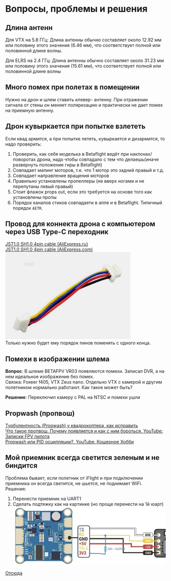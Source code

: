 # Вопросы, проблемы и решения

## Длина антенн
Для VTX на 5.8 ГГц: Длина антенны обычно составляет около 12.92 мм или половину этого значения (6.46 мм), что соответствует полной или половинной длине волны. 

Для ELRS на 2.4 ГГц: Длина антенны обычно составляет около 31.23 мм или половину этого значения (15.61 мм), что соответствует полной или половинной длине волны  

## Много помех при полетах в помещении
Нужно на дрон и шлем ставить клевер- антенну. При отражении сигнала от стены он меняет поляризацию и практически не дает помех на приемную антенну.

## Дрон кувыркается при попытке взлететь 
Если квад армится, а при попытке лететь, кувыркается и дизармится, то надо проверить:  
1. Проверить, как себя моделька в Betaflight ведёт при наклонах/поворотах дрона, надо чтобы совпадало с тем что делаешь(иначе развернуть положение гиры в Betaflight)  
2. Совпадает мапинг моторов, т.е. что 1 мотор это задний правый и т.д.  
3. Совпадает направление вращения моторов  
4. Правильно установлены пропеллеры (не вверх ногами и не перепутаны левый правый)  
5. Стоит флажок props out, если это требуется на основе того как установлены пропы   
6. Порядок каналов стиков совпадаети в аппе и в Betaflight. Типичный порядок `AETR`.  

## Провод для коннекта дрона с компьютером через USB Type-C переходник
[JST1.0 SH1.0 4pin cable (AliExpress.ru)](https://aliexpress.ru/item/1005005796723171.html?sku_id=12000034384188766)  
[JST1.0 SH1.0 4pin cable (AliExpress.com)](https://aliexpress.com/item/1005005796723171.html?sku_id=12000034384188766)  
![](JST10_SH.png)  
Только нужно будет ему порядок пинов поменять с одного конца.

## Помехи в изображении шлема
**Вопрос**: В шлеме BETAFPV VR03 появляются помехи.  Записал DVR, а на нем идеальное изображение без помех.  
Связка: Foxeer f405, VTX Zeus nano. Отдельно VTX с камерой и другим полетником нормально работают. Как такое может быть?

**Решение**: Переключил камеру с PAL на NTSC и помехи ушли

## Propwash (пропвош)
[Турбулентность (Propwash) у квадрокоптера, как исправить](https://profpv.ru/turbulentnost-propwash-u-kvadrokoptera-ka/)  
[Что такое пропвош. Почему появляется и как с ним бороться. YouTube: Записки FPV пилота](https://www.youtube.com/watch?v=KgLhCgSpCrY)  
[Propwash или PID осцилляции?. YouTube: Кошерное Хобби](https://www.youtube.com/watch?v=cQ-U_fNLXmw)  


## Мой приемник всегда светится зеленым и не биндится
Проблема бывает, если полетник от iFlight и при подключении приемника он всегда светится, не шьется, не поднимает WiFi.  
Решения:
1. Перенести приемник на UART1
2. Сделать подтяжку как на картинке (но проще перенести на 1й юарт)  
![](iFlight_ELRS_Issue.jpg)

[Отсюда](https://t.me/expresslrs_rus/66110)
